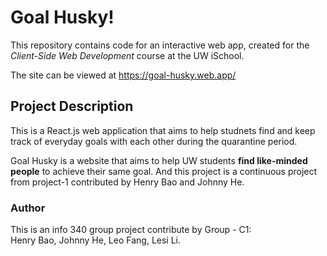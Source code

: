 # Goal Husky!
This repository contains code for an interactive web app, created for the _Client-Side Web Development_ course at the UW iSchool.

The site can be viewed at <https://goal-husky.web.app/>

## Project Description
This is a React.js web application that aims to help studnets find and keep track of everyday goals with each other during the quarantine period.

Goal Husky is a website that aims to help UW students **find like-minded people** to achieve their same goal. And this project is a continuous project from project-1 contributed by Henry Bao and Johnny He.

### Author
This is an info 340 group project contribute by Group - C1:<br>
Henry Bao, Johnny He, Leo Fang, Lesi Li.
